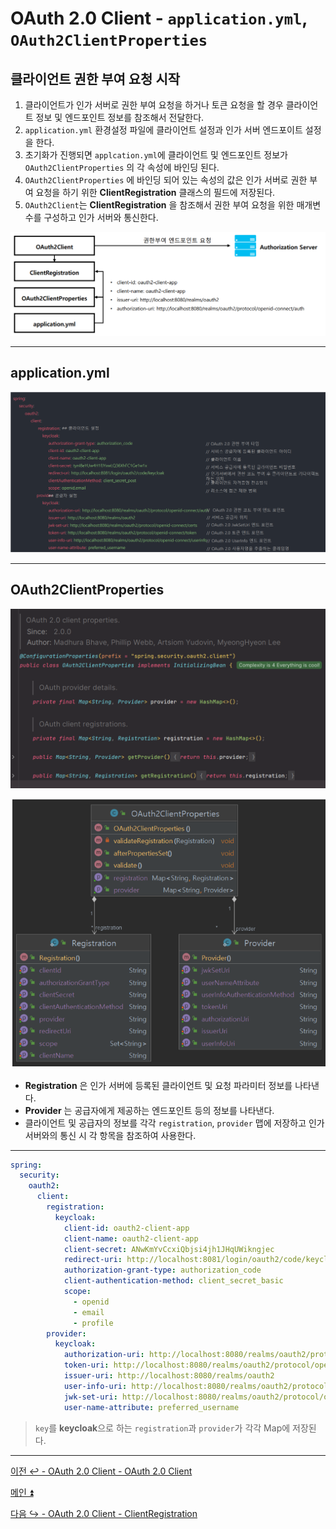 # OAuth 2.0 Client - `application.yml`, `OAuth2ClientProperties`

## 클라이언트 권한 부여 요청 시작

1. 클라이언트가 인가 서버로 권한 부여 요청을 하거나 토큰 요청을 할 경우 클라이언트 정보 및 엔드포인트 정보를 참조해서 전달한다.
2. `application.yml` 환경설정 파일에 클라이언트 설정과 인가 서버 엔드포이트 설정을 한다.
3. 초기화가 진행되면 `applcation.yml`에 클라이언트 및 엔드포인트 정보가 `OAuth2ClientProperties` 의 각 속성에 바인딩 된다.
4. `OAuth2ClientProperties` 에 바인딩 되어 있는 속성의 값은 인가 서버로 권한 부여 요청을 하기 위한 **ClientRegistration** 클래스의 필드에 저장된다.
5. `OAuth2Client`는 **ClientRegistration** 을 참조해서 권한 부여 요청을 위한 매개변수를 구성하고 인가 서버와 통신한다.

![img.png](image/img.png)

---

## application.yml

![img_1.png](image/img_1.png)

---

## OAuth2ClientProperties

![img_2.png](image/img_2.png)

![img_3.png](image/img_3.png)

- **Registration** 은 인가 서버에 등록된 클라이언트 및 요청 파라미터 정보를 나타낸다.
- **Provider** 는 공급자에게 제공하는 엔드포인트 등의 정보를 나타낸다.
- 클라이언트 및 공급자의 정보를 각각 `registration`, `provider` 맵에 저장하고 인가 서버와의 통신 시 각 항목을 참조하여 사용한다.

---

```yaml
spring:
  security:
    oauth2:
      client:
        registration:
          keycloak:
            client-id: oauth2-client-app
            client-name: oauth2-client-app
            client-secret: ANwKmYvCcxiQbjsi4jh1JHqUWikngjec
            redirect-uri: http://localhost:8081/login/oauth2/code/keycloak # /login/oauth2/code 는 스프링 시큐리티에서 정해놓은 기본값
            authorization-grant-type: authorization_code
            client-authentication-method: client_secret_basic
            scope:
              - openid
              - email
              - profile
        provider:
          keycloak:
            authorization-uri: http://localhost:8080/realms/oauth2/protocol/openid-connect/auth
            token-uri: http://localhost:8080/realms/oauth2/protocol/openid-connect/token
            issuer-uri: http://localhost:8080/realms/oauth2
            user-info-uri: http://localhost:8080/realms/oauth2/protocol/openid-connect/userinfo
            jwk-set-uri: http://localhost:8080/realms/oauth2/protocol/openid-connect/certs
            user-name-attribute: preferred_username
```
> `key`를 **keycloak**으로 하는 `registration`과 `provider`가 각각 Map에 저장된다.

---

[이전 ↩️ - OAuth 2.0 Client - OAuth 2.0 Client]()

[메인 ⏫](https://github.com/genesis12345678/TIL/blob/main/Spring/security/oauth/main.md)

[다음 ↪️ - OAuth 2.0 Client - ClientRegistration]()
